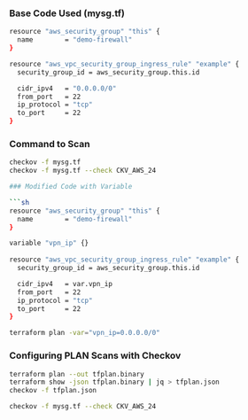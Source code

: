 
### Base Code Used (mysg.tf)

```sh
resource "aws_security_group" "this" {
  name        = "demo-firewall"
}

resource "aws_vpc_security_group_ingress_rule" "example" {
  security_group_id = aws_security_group.this.id

  cidr_ipv4   = "0.0.0.0/0"
  from_port   = 22
  ip_protocol = "tcp"
  to_port     = 22
}
```

### Command to Scan

```sh
checkov -f mysg.tf
checkov -f mysg.tf --check CKV_AWS_24

### Modified Code with Variable

```sh
resource "aws_security_group" "this" {
  name        = "demo-firewall"
}

variable "vpn_ip" {}
 
resource "aws_vpc_security_group_ingress_rule" "example" {
  security_group_id = aws_security_group.this.id

  cidr_ipv4   = var.vpn_ip
  from_port   = 22
  ip_protocol = "tcp"
  to_port     = 22
}
```
```sh
terraform plan -var="vpn_ip=0.0.0.0/0"
```

### Configuring PLAN Scans with Checkov

```sh
terraform plan --out tfplan.binary
terraform show -json tfplan.binary | jq > tfplan.json
checkov -f tfplan.json
```
```sh
checkov -f mysg.tf --check CKV_AWS_24
```

